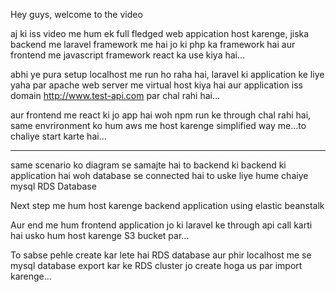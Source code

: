 Hey guys, welcome to the video

aj ki iss video me hum ek full fledged web appication host karenge, jiska backend me laravel framework me hai jo ki php ka framework hai aur frontend me javascript framework react ka use kiya hai...

abhi ye pura setup localhost me run ho raha hai, laravel ki application ke liye yaha par apache web server me virtual host kiya hai aur application iss domain http://www.test-api.com par chal rahi hai...

aur frontend me react ki jo app hai woh npm run ke through chal rahi hai, same envrironment ko hum aws me host karenge simplified way me...to chaliye start karte hai...


--------------------------------------------------------

same scenario ko diagram se samajte hai to backend ki backend ki application hai woh database se connected hai to uske liye hume chaiye 
mysql RDS Database

Next step me hum host karenge backend application using elastic beanstalk

Aur end me hum frontend application jo ki laravel ke through api call karti hai usko hum host karenge S3 bucket par...

To sabse pehle create kar lete hai RDS database aur phir localhost me se mysql database export kar ke RDS cluster jo create hoga us par import karenge...
